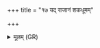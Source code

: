 +++
title = "१७ यद् राजानं शकधूमम्"

+++
<details><summary>मूलम् (GR)</summary>

यद् राजानं शकधूमं  
नक्षत्राण्य् अकृण्वत ।  
भद्राहम् अस्मै प्रायच्छन्  
ततो राष्ट्रम् अजायत ॥
</details>